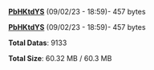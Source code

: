 [**PbHKtdYS**](/data/PbHKtdYS.txt) (09/02/23 - 18:59)- 457 bytes

[**PbHKtdYS**](/data/PbHKtdYS.txt) (09/02/23 - 18:59)- 457 bytes

**Total Datas**: 9133

**Total Size**: 60.32 MB / 60.3 MB
